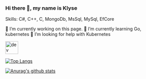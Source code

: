 ### Hi there 👋, my name is Klyse

Skills: C#, C++, C, MongoDb, MsSql, MySql, EfCore

🔭 I’m currently working on this page.
🌱 I’m currently learning Go, kubernetes
🤔 I’m looking for help with Kubernetes 


[<img src='https://cdn.jsdelivr.net/npm/simple-icons@3.0.1/icons/dev-dot-to.svg' alt='dev' height='40'>](https://dev.to/klyse)  


[![Top Langs](https://github-readme-stats.vercel.app/api/top-langs/?username=klyse&theme=cobalt)](https://github.com/anuraghazra/github-readme-stats)

[![Anurag's github stats](https://github-readme-stats.vercel.app/api?username=klyse&theme=cobalt)](https://github.com/anuraghazra/github-readme-stats)
